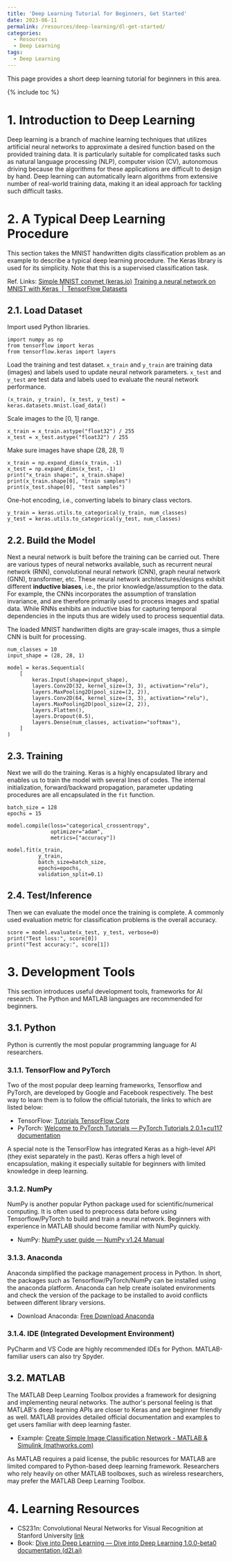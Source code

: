 ```yaml
---
title: 'Deep Learning Tutorial for Beginners, Get Started'
date: 2023-06-11
permalink: /resources/deep-learning/dl-get-started/
categories:
  - Resources
  - Deep Learning  
tags:
  - Deep Learning
---
```


This page provides a short deep learning tutorial for beginners in this area.

{% include toc %}

# 1. Introduction to Deep Learning

Deep learning is a branch of machine learning techniques that utilizes artificial neural networks to approximate a desired function based on the provided training data. It is particularly suitable for complicated tasks such as natural language processing (NLP), computer vision (CV), autonomous driving because the algorithms for these applications are difficult to design by hand. Deep learning can automatically learn algorithms from extensive number of real-world training data, making it an ideal approach for tackling such difficult tasks.


# 2. A Typical Deep Learning Procedure

This section takes the MNIST handwritten digits classification problem as an example to describe a typical deep learning procedure. The Keras library is used for its simplicity. Note that this is a supervised classification task.

Ref. Links: [Simple MNIST convnet (keras.io)](https://keras.io/examples/vision/mnist_convnet/)
	            [Training a neural network on MNIST with Keras  |  TensorFlow Datasets](https://www.tensorflow.org/datasets/keras_example)

## 2.1. Load Dataset

Import used Python libraries.
```
import numpy as np
from tensorflow import keras
from tensorflow.keras import layers
```

Load the training and test dataset. `x_train` and `y_train` are training data (images) and labels used to update neural network parameters. `x_test` and `y_test` are test data and labels used to evaluate the neural network performance.

```
(x_train, y_train), (x_test, y_test) = keras.datasets.mnist.load_data()
```

Scale images to the [0, 1] range. 

```
x_train = x_train.astype("float32") / 255
x_test = x_test.astype("float32") / 255
```

Make sure images have shape (28, 28, 1)

```
x_train = np.expand_dims(x_train, -1)
x_test = np.expand_dims(x_test, -1)
print("x_train shape:", x_train.shape)
print(x_train.shape[0], "train samples")
print(x_test.shape[0], "test samples")
```

One-hot encoding, i.e., converting labels to binary class vectors.

```
y_train = keras.utils.to_categorical(y_train, num_classes)
y_test = keras.utils.to_categorical(y_test, num_classes)
```

## 2.2. Build the Model

Next a neural network is built before the training can be carried out. There are various types of neural networks available, such as recurrent neural network (RNN), convolutional neural network (CNN), graph neural network (GNN), transformer, etc. These neural network architectures/designs exhibit different __inductive biases__, i.e., the prior knowledge/assumption to the data. For example, the CNNs incorporates the assumption of translation invariance, and are therefore primarily used to process images and spatial data. While RNNs exhibits an inductive bias for capturing temporal dependencies in the inputs thus are widely used to process sequential data.

The loaded MNIST handwritten digits are gray-scale images, thus a simple CNN is built for processing.

```
num_classes = 10
input_shape = (28, 28, 1)

model = keras.Sequential(
    [
        keras.Input(shape=input_shape),
        layers.Conv2D(32, kernel_size=(3, 3), activation="relu"),
        layers.MaxPooling2D(pool_size=(2, 2)),
        layers.Conv2D(64, kernel_size=(3, 3), activation="relu"),
        layers.MaxPooling2D(pool_size=(2, 2)),
        layers.Flatten(),
        layers.Dropout(0.5),
        layers.Dense(num_classes, activation="softmax"),
    ]
)
```

## 2.3. Training

Next we will do the training. Keras is a highly encapsulated library and enables us to train the model with several lines of codes. The internal initialization, forward/backward propagation, parameter updating procedures are all encapsulated in the `fit` function.

```
batch_size = 128
epochs = 15

model.compile(loss="categorical_crossentropy", 
			  optimizer="adam", 
			  metrics=["accuracy"])

model.fit(x_train, 
		  y_train, 
		  batch_size=batch_size, 
		  epochs=epochs, 
		  validation_split=0.1)
```


## 2.4. Test/Inference

Then we can evaluate the model once the training is complete. A commonly used evaluation metric for classification problems is the overall accuracy.

```
score = model.evaluate(x_test, y_test, verbose=0)
print("Test loss:", score[0])
print("Test accuracy:", score[1])
```

# 3. Development Tools

This section introduces useful development tools, frameworks for AI research. The Python and MATLAB languages are recommended for beginners.

## 3.1. Python

Python is currently the most popular programming language for AI researchers. 

### 3.1.1. TensorFlow and PyTorch

Two of the most popular deep learning frameworks, Tensorflow and PyTorch, are developed by Google and Facebook respectively. The best way to learn them is to follow the official tutorials, the links to which are listed below:
- TensorFlow: [Tutorials TensorFlow Core](https://www.tensorflow.org/tutorials)
- PyTorch: [Welcome to PyTorch Tutorials — PyTorch Tutorials 2.0.1+cu117 documentation](https://pytorch.org/tutorials/)

A special note is the TensorFlow has integrated Keras as a high-level API (they exist separately in the past). Keras offers a high level of encapsulation, making it especially suitable for beginners with limited knowledge in deep learning.

### 3.1.2. NumPy

NumPy is another popular Python package used for scientific/numerical computing. It is often used to preprocess data before using Tensorflow/PyTorch to build and train a neural network. Beginners with experience in MATLAB should become familiar with NumPy quickly.
- NumPy: [NumPy user guide — NumPy v1.24 Manual](https://numpy.org/doc/1.24/user/index.html#user)

### 3.1.3. Anaconda

Anaconda simplified the package management process in Python. In short, the packages such as Tensorflow/PyTorch/NumPy can be installed using the anaconda platform. Anaconda can help create isolated environments and check the version of the package to be installed to avoid conflicts between different library versions. 
- Download Anaconda: [Free Download Anaconda](https://www.anaconda.com/download/)

### 3.1.4. IDE (Integrated Development Environment)

PyCharm and VS Code are highly recommended IDEs for Python. MATLAB-familiar users can also try Spyder. 

## 3.2. MATLAB

The MATLAB Deep Learning Toolbox provides a framework for designing and implementing neural networks. The author's personal feeling is that MATLAB's deep learning APIs are closer to Keras and are beginner friendly as well. MATLAB provides detailed official documentation and examples to get users familiar with deep learning faster.
- Example: [Create Simple Image Classification Network - MATLAB & Simulink (mathworks.com)](https://www.mathworks.com/help/deeplearning/gs/create-simple-deep-learning-classification-network.html)

As MATLAB requires a paid license, the public resources for MATLAB are limited compared to Python-based deep learning framework. Researchers who rely heavily on other MATLAB toolboxes, such as wireless researchers, may prefer the MATLAB Deep Learning Toolbox.

# 4. Learning Resources

- CS231n: Convolutional Neural Networks for Visual Recognition at Stanford University [link](http://cs231n.stanford.edu/)
- Book: [Dive into Deep Learning — Dive into Deep Learning 1.0.0-beta0 documentation (d2l.ai)](http://d2l.ai/index.html)